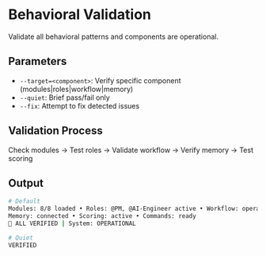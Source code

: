 # Behavioral Validation

Validate all behavioral patterns and components are operational.

## Parameters
- `--target=<component>`: Verify specific component (modules|roles|workflow|memory)
- `--quiet`: Brief pass/fail only
- `--fix`: Attempt to fix detected issues

## Validation Process
Check modules → Test roles → Validate workflow → Verify memory → Test scoring

## Output
```bash
# Default
Modules: 8/8 loaded • Roles: @PM, @AI-Engineer active • Workflow: operational
Memory: connected • Scoring: active • Commands: ready
🎯 ALL VERIFIED | System: OPERATIONAL

# Quiet
VERIFIED
```